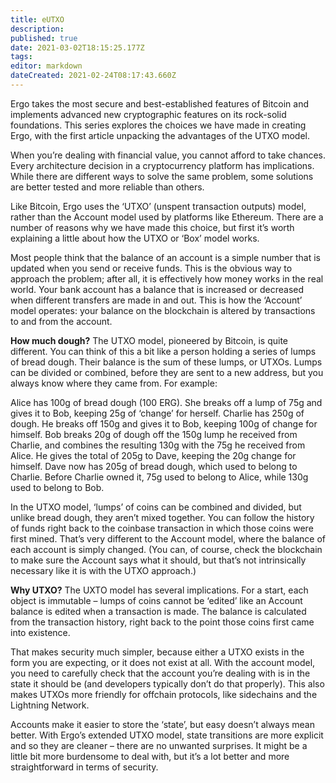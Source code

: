 ```yaml
---
title: eUTXO
description: 
published: true
date: 2021-03-02T18:15:25.177Z
tags: 
editor: markdown
dateCreated: 2021-02-24T08:17:43.660Z
---
```


Ergo takes the most secure and best-established features of Bitcoin and implements advanced new cryptographic features on its rock-solid foundations. This series explores the choices we have made in creating Ergo, with the first article unpacking the advantages of the UTXO model.

When you’re dealing with financial value, you cannot afford to take chances. Every architecture decision in a cryptocurrency platform has implications. While there are different ways to solve the same problem, some solutions are better tested and more reliable than others.

Like Bitcoin, Ergo uses the ‘UTXO’ (unspent transaction outputs) model, rather than the Account model used by platforms like Ethereum. There are a number of reasons why we have made this choice, but first it’s worth explaining a little about how the UTXO or ‘Box’ model works.

Most people think that the balance of an account is a simple number that is updated when you send or receive funds. This is the obvious way to approach the problem; after all, it is effectively how money works in the real world. Your bank account has a balance that is increased or decreased when different transfers are made in and out. This is how the ‘Account’ model operates: your balance on the blockchain is altered by transactions to and from the account.

**How much dough?**
The UTXO model, pioneered by Bitcoin, is quite different. You can think of this a bit like a person holding a series of lumps of bread dough. Their balance is the sum of these lumps, or UTXOs. Lumps can be divided or combined, before they are sent to a new address, but you always know where they came from. For example:

Alice has 100g of bread dough (100 ERG). She breaks off a lump of 75g and gives it to Bob, keeping 25g of ‘change’ for herself. Charlie has 250g of dough. He breaks off 150g and gives it to Bob, keeping 100g of change for himself. Bob breaks 20g of dough off the 150g lump he received from Charlie, and combines the resulting 130g with the 75g he received from Alice. He gives the total of 205g to Dave, keeping the 20g change for himself. Dave now has 205g of bread dough, which used to belong to Charlie. Before Charlie owned it, 75g used to belong to Alice, while 130g used to belong to Bob.

In the UTXO model, ‘lumps’ of coins can be combined and divided, but unlike bread dough, they aren’t mixed together. You can follow the history of funds right back to the coinbase transaction in which those coins were first mined. That’s very different to the Account model, where the balance of each account is simply changed. (You can, of course, check the blockchain to make sure the Account says what it should, but that’s not intrinsically necessary like it is with the UTXO approach.)

**Why UTXO?**
The UXTO model has several implications. For a start, each object is immutable – lumps of coins cannot be ‘edited’ like an Account balance is edited when a transaction is made. The balance is calculated from the transaction history, right back to the point those coins first came into existence.

That makes security much simpler, because either a UTXO exists in the form you are expecting, or it does not exist at all. With the account model, you need to carefully check that the account you’re dealing with is in the state it should be (and developers typically don’t do that properly). This also makes UTXOs more friendly for offchain protocols, like sidechains and the Lightning Network.

Accounts make it easier to store the ‘state’, but easy doesn’t always mean better. With Ergo’s extended UTXO model, state transitions are more explicit and so they are cleaner – there are no unwanted surprises. It might be a little bit more burdensome to deal with, but it’s a lot better and more straightforward in terms of security.